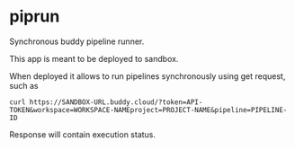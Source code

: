 # piprun 

Synchronous buddy pipeline runner.

This app is meant to be deployed to sandbox. 

When deployed it allows to run pipelines synchronously using get request, such as

```
curl https://SANDBOX-URL.buddy.cloud/?token=API-TOKEN&workspace=WORKSPACE-NAMEproject=PROJECT-NAME&pipeline=PIPELINE-ID
```

Response will contain execution status.
